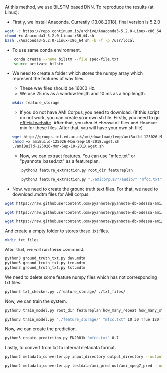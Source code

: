At this method, we use BiLSTM based DNN. To reproduce the results (at Linux):

- Firstly, we install Anaconda. Currently (13.08.2018), final version is 5.2.0
``` sh
wget -c https://repo.continuum.io/archive/Anaconda3-5.2.0-Linux-x86_64.sh
chmod +x Anaconda3-5.2.0-Linux-x86_64.sh
bash ./Anaconda3-5.2.0-Linux-x86_64.sh -b -f -p /usr/local
```

- To use same conda environment.
``` sh
    conda create --name bilstm --file spec-file.txt
    source activate bilstm
```

- We need to create a folder which stores the numpy array which represent the features of wav files. 

    - These wav files should be 16000 Hz. 
    - We use 25 ms as a window length and 10 ms as a hop length.
    ``` sh
    mkdir feature_storage
    ```

    - If you do not have AMI Corpus, you need to download. (If this script do not work, you can create your own sh file. Firstly, you need to go [official website](http://groups.inf.ed.ac.uk/ami/download/). After that, you should choose all files and Headset mix for these files. After that, you will have your own sh file)
    ``` sh
    wget http://groups.inf.ed.ac.uk/ami/download/temp/amiBuild-125026-Mon-Sep-10-2018.wget.sh
    chmod +x amiBuild-125026-Mon-Sep-10-2018.wget.sh
    ./amiBuild-125026-Mon-Sep-10-2018.wget.sh
    ```

    - Now, we can extract features. You can use "mfcc.txt" or "pyannote_based.txt" as a featureplan.
    ``` sh
        python3 feature_extraction.py root_dir featureplan

        python3 feature_extraction.py "./amicorpus/*/audio/" "mfcc.txt" {example usage}
    ```
        
- Now, we need to create the ground truth text files. For that, we need to download .mdtm files for AMI corpus. 
``` sh
wget https://raw.githubusercontent.com/pyannote/pyannote-db-odessa-ami/master/AMI/data/speaker_diarization/dev.mdtm

wget https://raw.githubusercontent.com/pyannote/pyannote-db-odessa-ami/master/AMI/data/speaker_diarization/trn.mdtm

wget https://raw.githubusercontent.com/pyannote/pyannote-db-odessa-ami/master/AMI/data/speaker_diarization/tst.mdtm
```

And create a empty folder to stores these .txt files.
``` sh
mkdir txt_files
``` 

 After that, we will run these command.
``` sh
python3 ground_truth_txt.py dev.mdtm
python3 ground_truth_txt.py trn.mdtm
python3 ground_truth_txt.py tst.mdtm
```

We need to delete some feature numpy files which has not corresponding txt files.
``` sh
python3 txt_checker.py ./feature_storage/ ./txt_files/
```

Now, we can train the system. 

``` sh
python3 train_model.py root_dir featureplan how_many_repeat how_many_step boost how_many_boost fuzzy epoch 

python3 train_model.py "./feature_storage/" "mfcc.txt" 10 30 True 120 True 2 {example usage}
```

Now, we can create the prediction.

``` sh
python3 create_prediction.py EN2001b "mfcc.txt" 0.7
```

Lastly, to convert from txt to internal metadata format.

``` sh
python2 metadata_converter.py input_directory output_directory --outputType=mpeg7 --inputType=txt_file

python2 metadata_converter.py testdata/ami_pred out/ami_mpeg7_pred --outputType=mpeg7 --inputType=txt_file {example usage}

```
